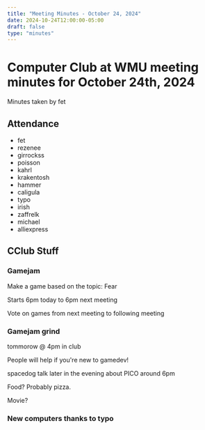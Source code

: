 ```yaml
---
title: "Meeting Minutes - October 24, 2024"
date: 2024-10-24T12:00:00-05:00
draft: false
type: "minutes"
---
```


# Computer Club at WMU meeting minutes for October 24th, 2024
Minutes taken by fet



## Attendance
* fet
* rezenee
* girrockss
* poisson
* kahrl
* krakentosh
* hammer
* caligula
* typo
* irish
* zaffrelk
* michael
* alliexpress


## CClub Stuff 

### Gamejam
Make a game based on the topic: Fear

Starts 6pm today to 6pm next meeting

Vote on games from next meeting to following meeting

### Gamejam grind 
tommorow @ 4pm in club

People will help if you're new to gamedev!

spacedog talk later in the evening about PICO around 6pm

Food? Probably pizza.

Movie?

### New computers thanks to typo
